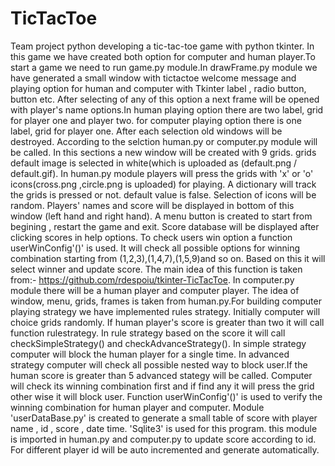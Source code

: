 # TicTacToe
Team project python developing a tic-tac-toe game with python tkinter. In this game we have created both option for computer and human player.To start a game we need to run game.py module.In drawFrame.py module we have generated a small window with tictactoe welcome message and playing option for human and computer with Tkinter label , radio button, button etc. After selecting of any of this option a next frame will be opened with player's name options.In human playing option there are two label, grid for player one and player two. for computer playing option there is one label, grid for player one. After each selection old windows will be destroyed.
According to the selction human.py or computer.py module will be called. In this sections a new window will be created with 9 grids. grids default image is selected in white(which is uploaded as (default.png / default.gif). 
In human.py module players will press the grids with 'x' or 'o' icons(cross.png ,circle.png is uploaded) for playing. A dictionary will track the grids is pressed or not. default value is false. Selection of icons will be random. Players' names and score will be displayed in bottom of this window (left hand and right hand). A menu button is created to start from begining , restart the game and exit. Score database will be displayed after clicking scores in help options. To check users win option a function userWinConfig'()' is used. It will check all possible options for winning combination starting from (1,2,3),(1,4,7),(1,5,9)and so on. Based on this it will select winner and update score. The main idea of this function is taken from:- https://github.com/rdespoiu/tkinter-TicTacToe.
In computer.py module there will be a human player and computer player. The idea of window, menu, grids, frames is taken from human.py.For building computer playing strategy we have implemented rules strategy. Initially computer will choice grids randomly. If human player's score is greater than two it will call function rulestrategy. In rule strategy based on the score it will call checkSimpleStrategy() and checkAdvanceStrategy(). In simple strategy computer will block the human player for a single time. In advanced strategy computer will check all possible nested way to block user.If the human score is greater than 5 advanced stategy will be called. Computer will check its winning combination first and if find any it will press the grid other wise it will block user. Function userWinConfig'()' is used to verify the winning combination for human player and computer.
Module 'userDataBase.py' is created to generate a small table of score with player name , id , score , date time. 'Sqlite3' is used for this program. this module is imported in human.py and computer.py to update score according to id. For different player id will be auto incremented and generate automatically.
